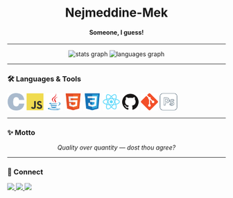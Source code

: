 <h1 align="center">Nejmeddine-Mek</h1>
<h4 align="center">Someone, I guess!</h4>

---

<div align="center">
  <img src="https://github-readme-stats.vercel.app/api?username=Nejmeddine-Mek&hide_title=false&hide_rank=false&show_icons=true&include_all_commits=true&count_private=true&theme=tokyonight&hide_border=false" height="150" alt="stats graph" />
  <img src="https://github-readme-stats.vercel.app/api/top-langs?username=Nejmeddine-Mek&layout=compact&langs_count=6&theme=tokyonight&hide_border=false" height="150" alt="languages graph" />
</div>

---

### 🛠️ Languages & Tools


<p>
  <img src="https://raw.githubusercontent.com/devicons/devicon/master/icons/c/c-original.svg" width="40" height="40" alt="C"/>
  <img src="https://raw.githubusercontent.com/devicons/devicon/master/icons/javascript/javascript-original.svg" width="40" height="40" alt="JavaScript"/>
  <img src="https://raw.githubusercontent.com/devicons/devicon/master/icons/java/java-original.svg" width="40" height="40" alt="Java"/>
  <img src="https://raw.githubusercontent.com/devicons/devicon/master/icons/html5/html5-original.svg" width="40" height="40" alt="HTML"/>
  <img src="https://raw.githubusercontent.com/devicons/devicon/master/icons/css3/css3-original.svg" width="40" height="40" alt="CSS"/>
  <img src="https://raw.githubusercontent.com/devicons/devicon/master/icons/react/react-original.svg" width="40" height="40" alt="React"/>
  <img src="https://raw.githubusercontent.com/devicons/devicon/master/icons/github/github-original.svg" width="40" height="40" alt="GitHub"/>
  <img src="https://raw.githubusercontent.com/devicons/devicon/master/icons/git/git-original.svg" width="40" height="40" alt="Git"/>
  <img src="https://raw.githubusercontent.com/devicons/devicon/master/icons/photoshop/photoshop-line.svg" width="40" height="40" alt="Photoshop"/>
</p>

---

### ✨ Motto

<p align="center"><em>Quality over quantity — dost thou agree?</em></p>

---

### 🔗 Connect

<p>
  <a href="https://www.instagram.com/s4.hall/" target="_blank">
    <img src="https://img.shields.io/badge/Instagram-%23E4405F.svg?&style=for-the-badge&logo=instagram&logoColor=white" height="35" />
  </a>
  <a href="mailto:softwebelevation@gmail.com" target="_blank">
    <img src="https://img.shields.io/badge/Gmail-D14836?style=for-the-badge&logo=gmail&logoColor=white" height="35" />
  </a>
  <a href="https://leetcode.com/u/NejemEddine/" target="_blank">
    <img src="https://img.shields.io/badge/LeetCode-FFA116?style=for-the-badge&logo=leetcode&logoColor=black" height="35" />
  </a>
</p>

